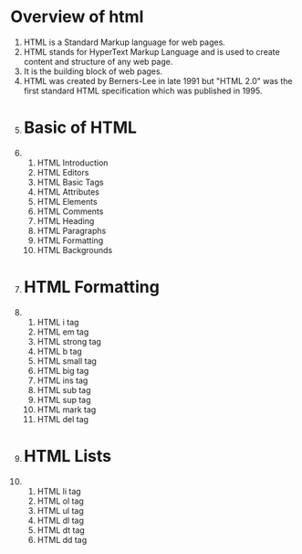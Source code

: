 # Overview of html
  1. HTML is a Standard Markup language for web pages.<br>
  2. HTML stands for HyperText Markup Language and is used to create content and structure of any web page.<br>
  3. It is the building block of web pages.
  4. HTML was created by Berners-Lee in late 1991 but "HTML 2.0" was the first standard HTML specification which was published in 1995.
  5. # Basic of HTML
  6.   1. HTML Introduction
       2. HTML Editors
       3. HTML Basic Tags
       4. HTML Attributes
       5. HTML Elements
       6. HTML Comments
       7. HTML Heading
       8. HTML Paragraphs
       9. HTML Formatting
       10. HTML Backgrounds
  7. # HTML Formatting
  8.   1. HTML i tag
       2. HTML em tag
       3. HTML strong tag
       4. HTML b tag
       5. HTML small tag
       6. HTML big tag
       7. HTML ins tag
       8. HTML sub tag
       9. HTML sup tag
       10. HTML mark tag
       11. HTML del tag
  9. # HTML Lists
  10.   1. HTML li tag
        2. HTML ol tag
        3. HTML ul tag
        4. HTML dl tag
        5. HTML dt tag
        6. HTML dd tag
      
